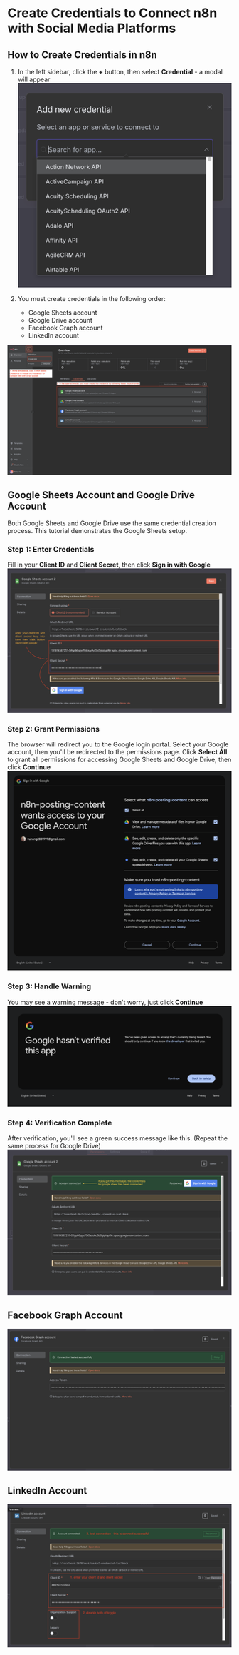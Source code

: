 # Create Credentials to Connect n8n with Social Media Platforms

## How to Create Credentials in n8n

1. In the left sidebar, click the **+** button, then select **Credential** - a modal will appear
   ![create_credential_modal](../../../assets/workflows/credentials/create_credential_modal.png)

2. You must create credentials in the following order:
   - Google Sheets account
   - Google Drive account
   - Facebook Graph account
   - LinkedIn account

![create_credentials](../../../assets/workflows/credentials/create_credential.png)

## Google Sheets Account and Google Drive Account

Both Google Sheets and Google Drive use the same credential creation process. This tutorial demonstrates the Google Sheets setup.

### Step 1: Enter Credentials

Fill in your **Client ID** and **Client Secret**, then click **Sign in with Google**
![gg1](../../../assets/workflows/credentials/google/credentials_gg1.png)

### Step 2: Grant Permissions

The browser will redirect you to the Google login portal. Select your Google account, then you'll be redirected to the permissions page. Click **Select All** to grant all permissions for accessing Google Sheets and Google Drive, then click **Continue**
![gg2](../../../assets/workflows/credentials/google/credentials_gg2.png)

### Step 3: Handle Warning

You may see a warning message - don't worry, just click **Continue**
![gg3](../../../assets/workflows/credentials/google/credentials_gg3.png)

### Step 4: Verification Complete

After verification, you'll see a green success message like this. (Repeat the same process for Google Drive)
![gg4](../../../assets/workflows/credentials/google/credentials_gg4.png)

## Facebook Graph Account

![fb](../../../assets/workflows/credentials/facebook/credential_facebook_connect.png)

## LinkedIn Account

![linkedin](../../../assets/workflows/credentials/linkedin/credential_linkedin_connect.png)
